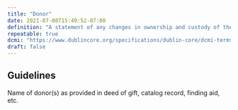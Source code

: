 ```yaml
---
title: "Donor"
date: 2021-07-08T15:49:52-07:00
definition: "A statement of any changes in ownership and custody of the resource since its creation that are significant for its authenticity, integrity, and interpretation."
repeatable: true
dcmi: "https://www.dublincore.org/specifications/dublin-core/dcmi-terms/#http://purl.org/dc/terms/provenance"
draft: false
---
```


## Guidelines

Name of donor(s) as provided in deed of gift, catalog record, finding aid, etc.
